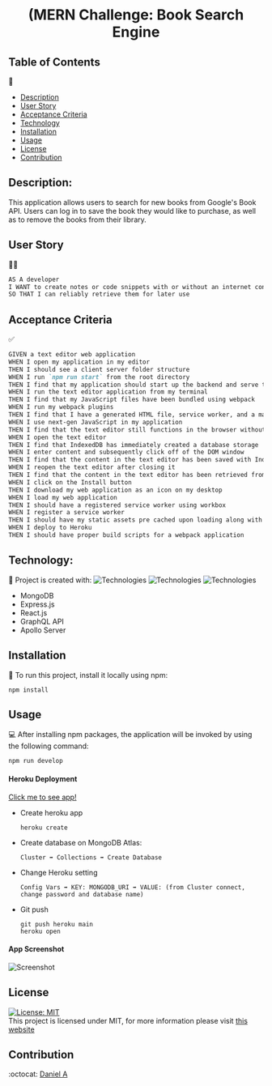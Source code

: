 <h1 align="center">(MERN Challenge: Book Search Engine</h1>

## Table of Contents
🔎
- [Description](#description)
- [User Story](#User-Story)
- [Acceptance Criteria](#Acceptance-Criteria)
- [Technology](#Technology)
- [Installation](#installation)
- [Usage](#usage)
- [License](#license)
- [Contribution](#contribution)

## Description:

This application allows users to search for new books from Google's Book API. Users can log in to save the book they would like to purchase, as well as to remove the books from their library.

## User Story 
👨‍💻
```md
AS A developer
I WANT to create notes or code snippets with or without an internet connection
SO THAT I can reliably retrieve them for later use
```

## Acceptance Criteria 
✅
```md
GIVEN a text editor web application
WHEN I open my application in my editor
THEN I should see a client server folder structure
WHEN I run `npm run start` from the root directory
THEN I find that my application should start up the backend and serve the client
WHEN I run the text editor application from my terminal
THEN I find that my JavaScript files have been bundled using webpack
WHEN I run my webpack plugins
THEN I find that I have a generated HTML file, service worker, and a manifest file
WHEN I use next-gen JavaScript in my application
THEN I find that the text editor still functions in the browser without errors
WHEN I open the text editor
THEN I find that IndexedDB has immediately created a database storage
WHEN I enter content and subsequently click off of the DOM window
THEN I find that the content in the text editor has been saved with IndexedDB
WHEN I reopen the text editor after closing it
THEN I find that the content in the text editor has been retrieved from our IndexedDB
WHEN I click on the Install button
THEN I download my web application as an icon on my desktop
WHEN I load my web application
THEN I should have a registered service worker using workbox
WHEN I register a service worker
THEN I should have my static assets pre cached upon loading along with subsequent pages and static assets
WHEN I deploy to Heroku
THEN I should have proper build scripts for a webpack application
```

## Technology:
🦾
Project is created with:
![Technologies](https://img.shields.io/badge/-Node.js-339933?logo=Node.js&logoColor=white)
![Technologies](https://img.shields.io/badge/-npm-CB3837?logo=npm&logoColor=white)
![Technologies](https://img.shields.io/badge/-JavaScript-007396?logo=JavaScript&logoColor=white)

- MongoDB
- Express.js
- React.js
- GraphQL API
- Apollo Server

## Installation
💾
To run this project, install it locally using npm:

```
npm install
```

## Usage
💻
After installing npm packages, the application will be invoked by using the following command:

```
npm run develop
```

#### Heroku Deployment

[Click me to see app!](https://book-search-engine-2022.herokuapp.com/)

- Create heroku app

  ```
  heroku create
  ```

- Create database on MongoDB Atlas:

  ```
  Cluster ➡️ Collections ➡️ Create Database
  ```

- Change Heroku setting

  ```
  Config Vars ➡️ KEY: MONGODB_URI ➡️ VALUE: (from Cluster connect, change password and database name)
  ```

- Git push
  ```
  git push heroku main
  heroku open
  ```

#### App Screenshot

![Screenshot](/client/public/GBS.png)

## License

[![License: MIT](https://img.shields.io/badge/License-MIT-yellow.svg)](https://opensource.org/licenses/MIT) <br>
This project is licensed under MIT, for more information please visit [this website](https://opensource.org/licenses/MIT)

## Contribution

:octocat: [Daniel A](https://github.com/dannyyyspam)
